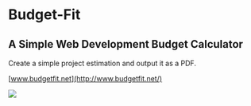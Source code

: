 # Budget-Fit

## A Simple Web Development Budget Calculator

Create a simple project estimation and output it as a PDF.

[www.budgetfit.net](http://www.budgetfit.net/)

![](http://www.davejudd.com/images/github/budget-fit/budget-fit-1.jpg)
